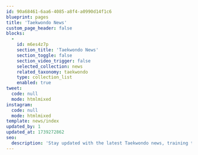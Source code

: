 ```yaml
---
id: 90a68461-6aa6-4085-a8f4-a0990d14f1c6
blueprint: pages
title: 'Taekwondo News'
custom_page_header: false
blocks:
  -
    id: m6es4z7p
    section_title: 'Taekwondo News'
    section_toggle: false
    section_video_trigger: false
    selected_collection: news
    related_taxonomy: taekwondo
    type: collection_list
    enabled: true
tweet:
  code: null
  mode: htmlmixed
instagram:
  code: null
  mode: htmlmixed
template: news/index
updated_by: 1
updated_at: 1739272862
seo:
  description: 'Stay updated with the latest Taekwondo news, training tips, and updates from Mahd Sports Academy. Explore expert insights, tournament updates, and techniques to excel in Taekwondo.'
---
```

